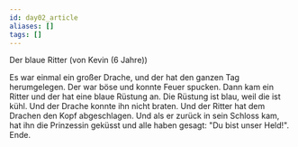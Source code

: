 ```yaml
---
id: day02_article
aliases: []
tags: []
---
```


Der blaue Ritter (von Kevin (6 Jahre))

Es war einmal ein großer Drache, und der hat den ganzen Tag herumgelegen. Der war böse und konnte Feuer
spucken. Dann kam ein Ritter und der hat eine blaue Rüstung an. Die Rüstung ist blau, weil die ist kühl. Und der
Drache konnte ihn nicht braten. Und der Ritter hat dem Drachen den Kopf abgeschlagen. Und als er zurück in sein
Schloss kam, hat ihn die Prinzessin geküsst und alle haben gesagt: "Du bist unser Held!". Ende.
